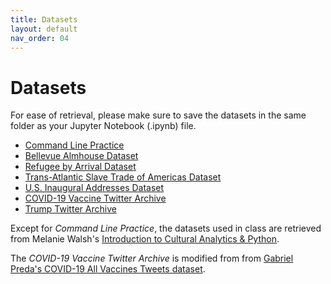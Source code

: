 ```yaml
---
title: Datasets
layout: default
nav_order: 04
---
```


# Datasets
For ease of retrieval, please make sure to save the datasets in the same folder as your Jupyter Notebook (.ipynb) file.

- [Command Line Practice](/assets/datasets/cmdline_practice.zip)
- [Bellevue Almhouse Dataset](/assets/datasets/bellevue_almshouse_modified.csv)
- [Refugee by Arrival Dataset](/assets/datasets/refugee-arrivals-by-destination.csv)
- [Trans-Atlantic Slave Trade of Americas Dataset](/assets/datasets/Trans-Atlantic-Slave-Trade_Americas.csv)
- [U.S. Inaugural Addresses Dataset](/assets/datasets/US_Inaugural_Addresses.zip)
- [COVID-19 Vaccine Twitter Archive](/assets/datasets/vaccination_sample.csv)
- [Trump Twitter Archive](/assets/datasets/Trump-Tweets_2009-2021.csv)

Except for _Command Line Practice_, the datasets used in class are retrieved from Melanie Walsh's [Introduction to Cultural Analytics & Python](https://melaniewalsh.github.io/Intro-Cultural-Analytics/00-Datasets/00-Datasets.html).

The _COVID-19 Vaccine Twitter Archive_ is modified from from [Gabriel Preda's COVID-19 All Vaccines Tweets dataset](https://www.kaggle.com/datasets/gpreda/all-covid19-vaccines-tweets).